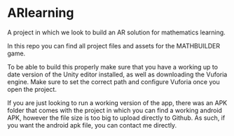 # ARlearning
A project in which we look to build an AR solution for mathematics learning.

In this repo you can find all project files and assets for the MATHBUILDER game.

To be able to build this properly make sure that you have a working up to date version of the Unity editor installed, as well as downloading the Vuforia engine. Make sure to set the correct path and configure Vuforia once you open the project.

If you are just looking to run a working version of the app, there was an APK folder that comes with the project in which you can find a working android APK, however the file size is too big to upload directly to Github.
As such, if you want the android apk file, you can contact me directly.
